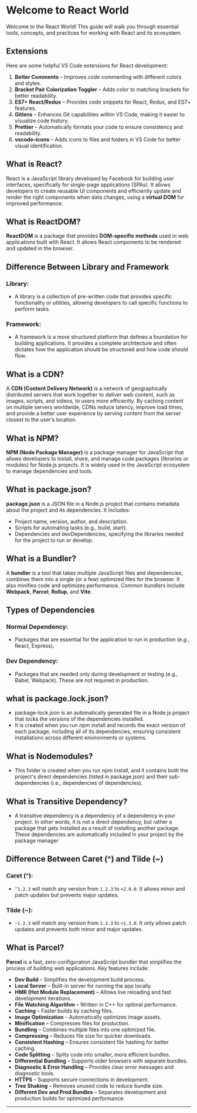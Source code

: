 # Welcome to React World

Welcome to the React World! This guide will walk you through essential tools, concepts, and practices for working with React and its ecosystem.

## Extensions

Here are some helpful VS Code extensions for React development:

1. **Better Comments** – Improves code commenting with different colors and styles.
2. **Bracket Pair Colorization Toggler** – Adds color to matching brackets for better readability.
3. **ES7+ React/Redux** – Provides code snippets for React, Redux, and ES7+ features.
4. **Gitlens** – Enhances Git capabilities within VS Code, making it easier to visualize code history.
5. **Prettier** – Automatically formats your code to ensure consistency and readability.
6. **vscode-icons** – Adds icons to files and folders in VS Code for better visual identification.

## What is React?

React is a JavaScript library developed by Facebook for building user interfaces, specifically for single-page applications (SPAs). It allows developers to create reusable UI components and efficiently update and render the right components when data changes, using a **virtual DOM** for improved performance.

## What is ReactDOM?

**ReactDOM** is a package that provides **DOM-specific methods** used in web applications built with React. It allows React components to be rendered and updated in the browser.

## Difference Between Library and Framework

### **Library**:

- A library is a collection of pre-written code that provides specific functionality or utilities, allowing developers to call specific functions to perform tasks.

### **Framework**:

- A framework is a more structured platform that defines a foundation for building applications. It provides a complete architecture and often dictates how the application should be structured and how code should flow.

## What is a CDN?

A **CDN (Content Delivery Network)** is a network of geographically distributed servers that work together to deliver web content, such as images, scripts, and videos, to users more efficiently. By caching content on multiple servers worldwide, CDNs reduce latency, improve load times, and provide a better user experience by serving content from the server closest to the user’s location.

## What is NPM?

**NPM (Node Package Manager)** is a package manager for JavaScript that allows developers to install, share, and manage code packages (libraries or modules) for Node.js projects. It is widely used in the JavaScript ecosystem to manage dependencies and tools.

## What is package.json?

**package.json** is a JSON file in a Node.js project that contains metadata about the project and its dependencies. It includes:

- Project name, version, author, and description.
- Scripts for automating tasks (e.g., build, start).
- Dependencies and devDependencies, specifying the libraries needed for the project to run or develop.

## What is a Bundler?

A **bundler** is a tool that takes multiple JavaScript files and dependencies, combines them into a single (or a few) optimized files for the browser. It also minifies code and optimizes performance. Common bundlers include **Webpack**, **Parcel**, **Rollup**, and **Vite**.

## Types of Dependencies

### **Normal Dependency**:

- Packages that are essential for the application to run in production (e.g., React, Express).

### **Dev Dependency**:

- Packages that are needed only during development or testing (e.g., Babel, Webpack). These are not required in production.

## **what is package.lock.json?**

- package-lock.json is an automatically generated file in a Node.js project that locks the versions of the dependencies installed.
- It is created when you run npm install and records the exact version of each package, including all of its dependencies, ensuring consistent installations across different environments or systems.

## **What is Nodemodules?**

- This folder is created when you run npm install, and it contains both the project's direct dependencies (listed in package.json) and their sub-dependencies (i.e., dependencies of dependencies).

## **What is Transitive Dependency?**

- A transitive dependency is a dependency of a dependency in your project. In other words, it is not a direct dependency, but rather a package that gets installed as a result of installing another package. These dependencies are automatically included in your project by the package manager

## Difference Between Caret (^) and Tilde (~)

### **Caret (^)**:

- `^1.2.3` will match any version from `1.2.3` to `<2.0.0`. It allows minor and patch updates but prevents major updates.

### **Tilde (~)**:

- `~1.2.3` will match any version from `1.2.3` to `<1.3.0`. It only allows patch updates and prevents both minor and major updates.

## What is Parcel?

**Parcel** is a fast, zero-configuration JavaScript bundler that simplifies the process of building web applications. Key features include:

- **Dev Build** – Simplifies the development build process.
- **Local Server** – Built-in server for running the app locally.
- **HMR (Hot Module Replacement)** – Allows live reloading and fast development iterations.
- **File Watching Algorithm** – Written in C++ for optimal performance.
- **Caching** – Faster builds by caching files.
- **Image Optimization** – Automatically optimizes image assets.
- **Minification** – Compresses files for production.
- **Bundling** – Combines multiple files into one optimized file.
- **Compressing** – Reduces file size for quicker downloads.
- **Consistent Hashing** – Ensures consistent file hashing for better caching.
- **Code Splitting** – Splits code into smaller, more efficient bundles.
- **Differential Bundling** – Supports older browsers with separate bundles.
- **Diagnostic & Error Handling** – Provides clear error messages and diagnostic tools.
- **HTTPS** – Supports secure connections in development.
- **Tree Shaking** – Removes unused code to reduce bundle size.
- **Different Dev and Prod Bundles** – Separates development and production builds for optimized performance.

---
